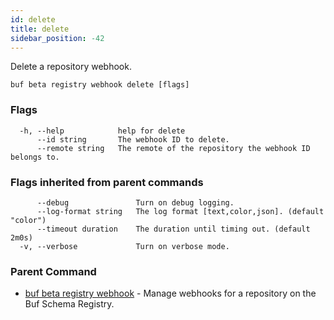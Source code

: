 ```yaml
---
id: delete
title: delete
sidebar_position: -42
---
```

Delete a repository webhook.

```
buf beta registry webhook delete [flags]
```

### Flags

```
  -h, --help            help for delete
      --id string       The webhook ID to delete.
      --remote string   The remote of the repository the webhook ID belongs to.
```

### Flags inherited from parent commands

```
      --debug               Turn on debug logging.
      --log-format string   The log format [text,color,json]. (default "color")
      --timeout duration    The duration until timing out. (default 2m0s)
  -v, --verbose             Turn on verbose mode.
```

### Parent Command

* [buf beta registry webhook](../webhook.md)	 - Manage webhooks for a repository on the Buf Schema Registry.
